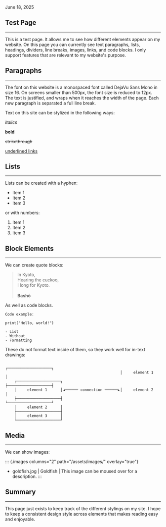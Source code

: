 June 18, 2025

## Test Page

---

This is a test page. It allows me to see how different elements appear on my website. On this page you can currently see text paragraphs, lists, headings, dividers, line breaks, images, links, and code blocks. I only support features that are relevant to my website's purpose.

## Paragraphs

---

The font on this website is a monospaced font called DejaVu Sans Mono in size 16. On screens smaller than 500px, the font size is reduced to 12px. The text is justified, and wraps when it reaches the width of the page. Each new paragraph is separated a full line break.

Text on this site can be stylized in the following ways:

*italics*

**bold**

~~strikethrough~~

[underlined links](https://example.com)

## Lists

---

Lists can be created with a hyphen:

- Item 1
- Item 2
- Item 3

or with numbers:

1. Item 1
2. Item 2
3. Item 3

## Block Elements

---

We can create quote blocks:

> In Kyoto, \
> Hearing the cuckoo, \
> I long for Kyoto. \
> \
> **Bashō**

As well as code blocks.

```
Code example:

print("Hello, world!")

- List
- Without
- Formatting
```

These do not format text inside of them, so they work well for in-text drawings:

```
                                                    ┌────────────────────┐
                                                    │     element 1      │
    ┌────────────────────┐                          ├────────────────────┤
    │     element 1      │◄────── connection ──────►│     element 2      │
    ├────────────────────┤                          └────────────────────┘
    │     element 2      │
    ├────────────────────┤
    │     element 3      │
    └────────────────────┘
```

## Media

---

We can show images:

::: {.images columns="2" path="/assets/images/" overlay="true"}
- goldfish.jpg | Goldfish | This image can be moused over for a description.
:::

## Summary

---

This page just exists to keep track of the different stylings on my site. I hope to keep a consistent design style across elements that makes reading easy and enjoyable.
